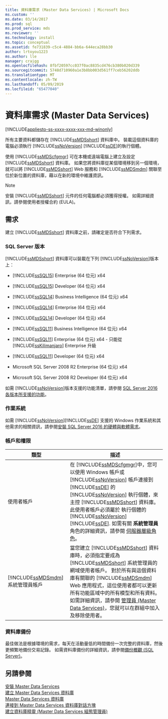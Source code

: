 ```yaml
---
title: 資料庫需求 (Master Data Services) | Microsoft Docs
ms.custom: ''
ms.date: 03/14/2017
ms.prod: sql
ms.prod_service: mds
ms.reviewer: ''
ms.technology: install
ms.topic: conceptual
ms.assetid: fe731839-c5c4-4884-bb6a-644eca28bb30
author: lrtoyou1223
ms.author: lle
manager: craigg
ms.openlocfilehash: 8fbf20597cc037f0ac8835cd476cb380b020d339
ms.sourcegitcommit: 5748d710960a1e3b8bb003d561ff7ceb56202ddb
ms.translationtype: MT
ms.contentlocale: zh-TW
ms.lasthandoff: 05/09/2019
ms.locfileid: "65477040"
---
```

# <a name="database-requirements-master-data-services"></a>資料庫需求 (Master Data Services)

[!INCLUDE[appliesto-ss-xxxx-xxxx-xxx-md-winonly](../../includes/appliesto-ss-xxxx-xxxx-xxx-md-winonly.md)]

  所有主要資料都儲存在 [!INCLUDE[ssMDSshort](../../includes/ssmdsshort-md.md)] 資料庫中。 裝載這個資料庫的電腦必須執行 [!INCLUDE[ssNoVersion](../../includes/ssnoversion-md.md)] [!INCLUDE[ssDE](../../includes/ssde-md.md)]的執行個體。  
  
 使用 [!INCLUDE[ssMDScfgmgr](../../includes/ssmdscfgmgr-md.md)] 可在本機或遠端電腦上建立及設定 [!INCLUDE[ssMDSshort](../../includes/ssmdsshort-md.md)] 資料庫。 如果您將資料庫從某個環境移到另一個環境，就可以將 [!INCLUDE[ssMDSshort](../../includes/ssmdsshort-md.md)] Web 服務和 [!INCLUDE[ssMDSmdm](../../includes/ssmdsmdm-md.md)] 關聯至位於新位置的資料庫，藉以在新的環境中維護資訊。  
  
> [!NOTE]  
>  安裝 [!INCLUDE[ssMDSshort](../../includes/ssmdsshort-md.md)] 元件的任何電腦都必須獲得授權。 如需詳細資訊，請參閱使用者授權合約 (EULA)。  
  
## <a name="requirements"></a>需求  
 建立 [!INCLUDE[ssMDSshort](../../includes/ssmdsshort-md.md)] 資料庫之前，請確定是否符合下列需求。  
  
### <a name="sql-server-edition"></a>SQL Server 版本  
 [!INCLUDE[ssMDSshort](../../includes/ssmdsshort-md.md)] 資料庫可以裝載在下列 [!INCLUDE[ssNoVersion](../../includes/ssnoversion-md.md)]版本上：  
  
 
-   [!INCLUDE[ssSQL15](../../includes/sssql15-md.md)] Enterprise (64 位元) x64  
  
-   [!INCLUDE[ssSQL15](../../includes/sssql15-md.md)] Developer (64 位元) x64  
  
-   [!INCLUDE[ssSQL14](../../includes/sssql14-md.md)] Business Intelligence (64 位元) x64  
  
-   [!INCLUDE[ssSQL14](../../includes/sssql14-md.md)] Enterprise (64 位元) x64  
  
-   [!INCLUDE[ssSQL14](../../includes/sssql14-md.md)] Developer (64 位元) x64  
  
-   [!INCLUDE[ssSQL11](../../includes/sssql11-md.md)] Business Intelligence (64 位元) x64  
  
-   [!INCLUDE[ssSQL11](../../includes/sssql11-md.md)] Enterprise (64 位元) x64 - 只能從 [!INCLUDE[ssKilimanjaro](../../includes/sskilimanjaro-md.md)] Enterprise 升級  
  
-   [!INCLUDE[ssSQL11](../../includes/sssql11-md.md)] Developer (64 位元) x64  
  
-   Microsoft SQL Server 2008 R2 Enterprise (64 位元) x64  
  
-   Microsoft SQL Server 2008 R2 Developer (64 位元) x64  
  
 如需 [!INCLUDE[ssNoVersion](../../includes/ssnoversion-md.md)]版本支援的功能清單，請參閱 [SQL Server 2016 各版本所支援的功能](../../sql-server/editions-and-supported-features-for-sql-server-2016.md)。 
  
### <a name="operating-system"></a>作業系統  
 如需 [!INCLUDE[ssNoVersion](../../includes/ssnoversion-md.md)][!INCLUDE[ssDE](../../includes/ssde-md.md)] 支援的 Windows 作業系統和其他需求的相關資訊，請參閱[安裝 SQL Server 2016 的硬體與軟體需求](../../sql-server/install/hardware-and-software-requirements-for-installing-sql-server.md)。  
  
### <a name="accounts-and-permissions"></a>帳戶和權限  
  
|類型|描述|  
|----------|-----------------|  
|使用者帳戶|在 [!INCLUDE[ssMDScfgmgr](../../includes/ssmdscfgmgr-md.md)]中，您可以使用 Windows 帳戶或 [!INCLUDE[ssNoVersion](../../includes/ssnoversion-md.md)] 帳戶連接到 [!INCLUDE[ssDE](../../includes/ssde-md.md)] 的 [!INCLUDE[ssNoVersion](../../includes/ssnoversion-md.md)] 執行個體，來主控 [!INCLUDE[ssMDSshort](../../includes/ssmdsshort-md.md)] 資料庫。 此使用者帳戶必須屬於  執行個體的 [!INCLUDE[ssNoVersion](../../includes/ssnoversion-md.md)] [!INCLUDE[ssDE](../../includes/ssde-md.md)]. 如需有關 **系統管理員** 角色的詳細資訊，請參閱 [伺服器層級角色](../../relational-databases/security/authentication-access/server-level-roles.md)。|  
|[!INCLUDE[ssMDSmdm](../../includes/ssmdsmdm-md.md)] 系統管理員帳戶|當您建立 [!INCLUDE[ssMDSshort](../../includes/ssmdsshort-md.md)] 資料庫時，必須指定要成為 [!INCLUDE[ssMDSshort](../../includes/ssmdsshort-md.md)] 系統管理員的網域使用者帳戶。 對於所有與這個資料庫有關聯的 [!INCLUDE[ssMDSmdm](../../includes/ssmdsmdm-md.md)] Web 應用程式，這位使用者都可以更新所有功能區域中的所有模型和所有資料。 如需詳細資訊，請參閱 [管理員 &#40;Master Data Services&#41;](../../master-data-services/administrators-master-data-services.md)，您就可以在群組中加入及移除使用者。|  
  
### <a name="database-backup"></a>資料庫備份  
 最佳做法是根據環境的需求，每天在活動量低的時間備份一次完整的資料庫，然後更頻繁地備份交易記錄。 如需資料庫備份的詳細資訊，請參閱[備份概觀 &#40;SQL Server&#41;](../../relational-databases/backup-restore/backup-overview-sql-server.md)。  
  
## <a name="see-also"></a>另請參閱  
 [安裝 Master Data Services](../../master-data-services/install-windows/install-master-data-services.md)   
 [建立 Master Data Services 資料庫](../../master-data-services/install-windows/create-a-master-data-services-database.md)   
 [Master Data Services 資料庫](../../master-data-services/master-data-services-database.md)   
 [連接到 Master Data Services 資料庫對話方塊](../../master-data-services/connect-to-a-master-data-services-database-dialog-box.md)   
 [建立資料庫精靈 &#40;Master Data Services 組態管理員&#41;](../../master-data-services/create-database-wizard-master-data-services-configuration-manager.md)  
  
  
